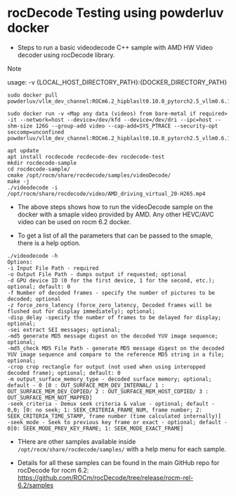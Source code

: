 # rocDecode Testing using powderluv docker

* Steps to run a basic videodecode C++ sample with AMD HW Video decoder using rocDecode library.

> [!NOTE]
usage: -v {LOCAL_HOST_DIRECTORY_PATH}:{DOCKER_DIRECTORY_PATH}

```
sudo docker pull powderluv/vllm_dev_channel:ROCm6.2_hipblaslt0.10.0_pytorch2.5_vllm0.6.1_cython_09192024

sudo docker run -v <Map any data (videos) from bare-metal if required> -it --network=host --device=/dev/kfd --device=/dev/dri --ipc=host --shm-size 126G --group-add video --cap-add=SYS_PTRACE --security-opt seccomp=unconfined powderluv/vllm_dev_channel:ROCm6.2_hipblaslt0.10.0_pytorch2.5_vllm0.6.1_cython_09192024

apt update
apt install rocdecode rocdecode-dev rocdecode-test
mkdir rocdecode-sample
cd rocdecode-sample/
cmake /opt/rocm/share/rocdecode/samples/videoDecode/
make -j
./videodecode -i /opt/rocm/share/rocdecode/video/AMD_driving_virtual_20-H265.mp4
```

* The above steps shows how to run the videoDecode sample on the docker with a smaple video provided by AMD. Any other HEVC/AVC video can be used on rocm 6.2 docker.

* To get a list of all the parameters that can be passed to the smaple, there is a help option.

```
./videodecode -h
Options:
-i Input File Path - required
-o Output File Path - dumps output if requested; optional
-d GPU device ID (0 for the first device, 1 for the second, etc.); optional; default: 0
-f Number of decoded frames - specify the number of pictures to be decoded; optional
-z force_zero_latency (force_zero_latency, Decoded frames will be flushed out for display immediately); optional;
-disp_delay -specify the number of frames to be delayed for display; optional;
-sei extract SEI messages; optional;
-md5 generate MD5 message digest on the decoded YUV image sequence; optional;
-md5_check MD5 File Path - generate MD5 message digest on the decoded YUV image sequence and compare to the reference MD5 string in a file; optional;
-crop crop rectangle for output (not used when using interopped decoded frame); optional; default: 0
-m output_surface_memory_type - decoded surface memory; optional; default - 0 [0 : OUT_SURFACE_MEM_DEV_INTERNAL/ 1 : OUT_SURFACE_MEM_DEV_COPIED/ 2 : OUT_SURFACE_MEM_HOST_COPIED/ 3 : OUT_SURFACE_MEM_NOT_MAPPED]
-seek_criteria - Demux seek criteria & value - optional; default - 0,0; [0: no seek; 1: SEEK_CRITERIA_FRAME_NUM, frame number; 2: SEEK_CRITERIA_TIME_STAMP, frame number (time calculated internally)]
-seek_mode - Seek to previous key frame or exact - optional; default - 0[0: SEEK_MODE_PREV_KEY_FRAME; 1: SEEK_MODE_EXACT_FRAME]
```

* THere are other samples available inside `/opt/rocm/share/rocdecode/samples/` with a help menu for each sample.

* Details for all these samples can be found in the main GitHub repo for rocDecode for rocm 6.2: https://github.com/ROCm/rocDecode/tree/release/rocm-rel-6.2/samples